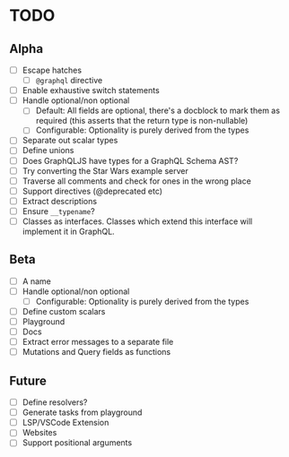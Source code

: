 # TODO

## Alpha
- [ ] Escape hatches
    - [ ] `@graphql` directive
- [ ] Enable exhaustive switch statements
- [ ] Handle optional/non optional
    - [ ] Default: All fields are optional, there's a docblock to mark them as required (this asserts that the return type is non-nullable)
    - [ ] Configurable: Optionality is purely derived from the types
- [ ] Separate out scalar types
- [ ] Define unions
- [ ] Does GraphQLJS have types for a GraphQL Schema AST?
- [ ] Try converting the Star Wars example server
- [ ] Traverse all comments and check for ones in the wrong place
- [ ] Support directives (@deprecated etc)
- [ ] Extract descriptions
- [ ] Ensure `__typename`?
- [ ] Classes as interfaces. Classes which extend this interface will implement it in GraphQL.

## Beta
- [ ] A name
- [ ] Handle optional/non optional
    - [ ] Configurable: Optionality is purely derived from the types
- [ ] Define custom scalars
- [ ] Playground
- [ ] Docs
- [ ] Extract error messages to a separate file
- [ ] Mutations and Query fields as functions

## Future
- [ ] Define resolvers?
- [ ] Generate tasks from playground
- [ ] LSP/VSCode Extension
- [ ] Websites
- [ ] Support positional arguments